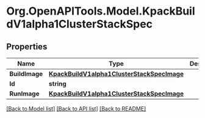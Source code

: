 
# Org.OpenAPITools.Model.KpackBuildV1alpha1ClusterStackSpec

## Properties

Name | Type | Description | Notes
------------ | ------------- | ------------- | -------------
**BuildImage** | [**KpackBuildV1alpha1ClusterStackSpecImage**](KpackBuildV1alpha1ClusterStackSpecImage.md) |  | [optional] 
**Id** | **string** |  | [optional] 
**RunImage** | [**KpackBuildV1alpha1ClusterStackSpecImage**](KpackBuildV1alpha1ClusterStackSpecImage.md) |  | [optional] 

[[Back to Model list]](../README.md#documentation-for-models)
[[Back to API list]](../README.md#documentation-for-api-endpoints)
[[Back to README]](../README.md)

